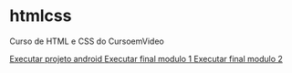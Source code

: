 # htmlcss
 Curso de HTML e CSS do CursoemVideo

<a href="https://vinikruger12.github.io/htmlcss/desafios/des09and/android.html"> Executar projeto android </a>
<a href="https://vinikruger12.github.io/htmlcss/finalmodulo1/index.html"> Executar final modulo 1 </a>
<a href="https://vinikruger12.github.io/htmlcss/finalmodulo2/restaurante.html"> Executar final modulo 2 </a>
